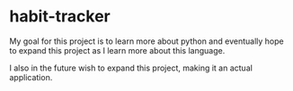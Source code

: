 # habit-tracker
My goal for this project is to learn more about python and eventually hope to expand this project as I learn more about this language.

I also in the future wish to expand this project, making it an actual application.